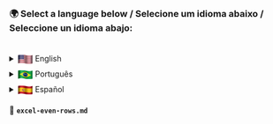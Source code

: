 <h3>🌍 Select a language below / Selecione um idioma abaixo / Seleccione un idioma abajo:</h3>
<br>

<details>
  <summary><img src="../assets/flags/enus.png" width="28" align="absmiddle"/> English</summary>

# Identify Even Rows in Excel  

<h3>📌 Description</h3>

> 📝 **This formula checks if a row is even-numbered in an Excel spreadsheet.**  
> It is particularly useful for **conditional formatting**, **filtering**, and **row-based calculations**.

<h3>🛠 Steps performed:</h3>

> ✅ **Determines if a row is even using the formula.**  
> ✅ **Applies it in conditional formatting to highlight even rows.**  
> ✅ **Useful for filtering and alternating row-based calculations.**

<h3>⚙️ Commands:</h3>

```
=MOD(LIN();2)=0  
```
<br>

<h3>⚠️ Notes:</h3>

> 📌 **Returns TRUE for even rows** and **FALSE for odd rows**.  
> 📌 Works well with **conditional formatting** to create alternating row shading.  
> 📌 Ideal for **structured reports and data analysis**.

<h3>💡 When to use?</h3>

> 🔹 To **highlight even-numbered rows** for better readability.  
> 🔹 For **conditional formatting** in large datasets.  
> 🔹 To **filter or analyze row-based data structures**.

<h3>🔍 Search Tags:</h3>

> Excel even rows, highlight even rows, conditional formatting, alternate row shading, Excel MOD function, filter even rows  

<br><br>
</details>
<details>
  <summary><img src="../assets/flags/ptbr.png" width="28" align="absmiddle"/> Português</summary>

# Identificar Linhas Pares no Excel  

<h3>📌 Descrição</h3>

> 📝 **Esta fórmula verifica se uma linha possui numeração par no Excel.**  
> É especialmente útil para **formatação condicional**, **filtragem** e **cálculos baseados em linhas**.

<h3>🛠 Passos realizados:</h3>

> ✅ **Determina se uma linha é par usando a fórmula.**  
> ✅ **Aplica na formatação condicional para destacar linhas pares.**  
> ✅ **Útil para filtragem e cálculos alternados por linha.**

<h3>⚙️ Comandos:</h3>

```
=MOD(LIN();2)=0  
```
<br>

<h3>⚠️ Notas:</h3>

> 📌 **Retorna VERDADEIRO para linhas pares** e **FALSO para linhas ímpares**.  
> 📌 Funciona bem com **formatação condicional** para criar sombreamento alternado.  
> 📌 Ideal para **relatórios estruturados e análise de dados**.

<h3>💡 Quando usar?</h3>

> 🔹 Para **destacar linhas numeradas pares** e melhorar a legibilidade.  
> 🔹 Para **formatação condicional** em grandes conjuntos de dados.  
> 🔹 Para **filtrar ou analisar estruturas de dados baseadas em linhas**.

<h3>🔍 Tags de Busca:</h3>

> Excel linhas pares, destacar linhas pares, formatação condicional, sombreamento alternado, função MOD do Excel, filtrar linhas pares  

<br><br>
</details>
<details>
  <summary><img src="../assets/flags/es.png" width="28" align="absmiddle"/> Español</summary>

# Identificar Filas Pares en Excel  

<h3>📌 Descripción</h3>

> 📝 **Esta fórmula verifica si una fila tiene numeración par en Excel.**  
> Es particularmente útil para **formato condicional**, **filtrado** y **cálculos basados en filas**.

<h3>🛠 Pasos realizados:</h3>

> ✅ **Determina si una fila es par usando la fórmula.**  
> ✅ **Aplica en el formato condicional para resaltar filas pares.**  
> ✅ **Útil para filtrado y cálculos alternativos basados en filas.**

<h3>⚙️ Comandos:</h3>

```
=MOD(LIN();2)=0  
```
<br>

<h3>⚠️ Notas:</h3>

> 📌 **Devuelve VERDADERO para filas pares** y **FALSO para filas impares**.  
> 📌 Funciona bien con **formato condicional** para crear sombreado alternado.  
> 📌 Ideal para **informes estructurados y análisis de datos**.

<h3>💡 ¿Cuándo usar?</h3>

> 🔹 Para **resaltar filas numeradas pares** y mejorar la legibilidad.  
> 🔹 Para **formato condicional** en grandes conjuntos de datos.  
> 🔹 Para **filtrar o analizar estructuras de datos basadas en filas**.

<h3>🔍 Etiquetas de Búsqueda:</h3>

> Excel filas pares, resaltar filas pares, formato condicional, sombreado alternado, función MOD de Excel, filtrar filas pares  

<br><br>
</details>

📂 **`excel-even-rows.md`**
